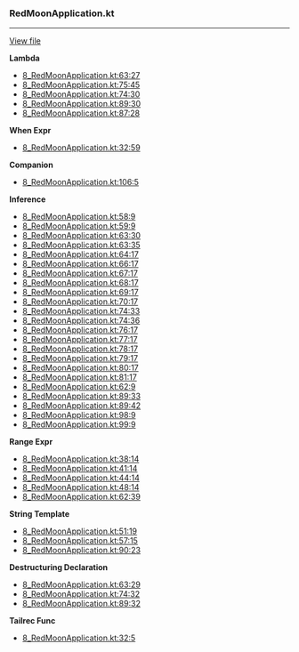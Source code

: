 ### RedMoonApplication.kt
---
[View file](../../precision_analyzed/8_RedMoonApplication.kt)

**Lambda**

 - [8_RedMoonApplication.kt:63:27](../../precision_analyzed/8_RedMoonApplication.kt#L63)
 - [8_RedMoonApplication.kt:75:45](../../precision_analyzed/8_RedMoonApplication.kt#L75)
 - [8_RedMoonApplication.kt:74:30](../../precision_analyzed/8_RedMoonApplication.kt#L74)
 - [8_RedMoonApplication.kt:89:30](../../precision_analyzed/8_RedMoonApplication.kt#L89)
 - [8_RedMoonApplication.kt:87:28](../../precision_analyzed/8_RedMoonApplication.kt#L87)

**When Expr**

 - [8_RedMoonApplication.kt:32:59](../../precision_analyzed/8_RedMoonApplication.kt#L32)

**Companion**

 - [8_RedMoonApplication.kt:106:5](../../precision_analyzed/8_RedMoonApplication.kt#L106)

**Inference**

 - [8_RedMoonApplication.kt:58:9](../../precision_analyzed/8_RedMoonApplication.kt#L58)
 - [8_RedMoonApplication.kt:59:9](../../precision_analyzed/8_RedMoonApplication.kt#L59)
 - [8_RedMoonApplication.kt:63:30](../../precision_analyzed/8_RedMoonApplication.kt#L63)
 - [8_RedMoonApplication.kt:63:35](../../precision_analyzed/8_RedMoonApplication.kt#L63)
 - [8_RedMoonApplication.kt:64:17](../../precision_analyzed/8_RedMoonApplication.kt#L64)
 - [8_RedMoonApplication.kt:66:17](../../precision_analyzed/8_RedMoonApplication.kt#L66)
 - [8_RedMoonApplication.kt:67:17](../../precision_analyzed/8_RedMoonApplication.kt#L67)
 - [8_RedMoonApplication.kt:68:17](../../precision_analyzed/8_RedMoonApplication.kt#L68)
 - [8_RedMoonApplication.kt:69:17](../../precision_analyzed/8_RedMoonApplication.kt#L69)
 - [8_RedMoonApplication.kt:70:17](../../precision_analyzed/8_RedMoonApplication.kt#L70)
 - [8_RedMoonApplication.kt:74:33](../../precision_analyzed/8_RedMoonApplication.kt#L74)
 - [8_RedMoonApplication.kt:74:36](../../precision_analyzed/8_RedMoonApplication.kt#L74)
 - [8_RedMoonApplication.kt:76:17](../../precision_analyzed/8_RedMoonApplication.kt#L76)
 - [8_RedMoonApplication.kt:77:17](../../precision_analyzed/8_RedMoonApplication.kt#L77)
 - [8_RedMoonApplication.kt:78:17](../../precision_analyzed/8_RedMoonApplication.kt#L78)
 - [8_RedMoonApplication.kt:79:17](../../precision_analyzed/8_RedMoonApplication.kt#L79)
 - [8_RedMoonApplication.kt:80:17](../../precision_analyzed/8_RedMoonApplication.kt#L80)
 - [8_RedMoonApplication.kt:81:17](../../precision_analyzed/8_RedMoonApplication.kt#L81)
 - [8_RedMoonApplication.kt:62:9](../../precision_analyzed/8_RedMoonApplication.kt#L62)
 - [8_RedMoonApplication.kt:89:33](../../precision_analyzed/8_RedMoonApplication.kt#L89)
 - [8_RedMoonApplication.kt:89:42](../../precision_analyzed/8_RedMoonApplication.kt#L89)
 - [8_RedMoonApplication.kt:98:9](../../precision_analyzed/8_RedMoonApplication.kt#L98)
 - [8_RedMoonApplication.kt:99:9](../../precision_analyzed/8_RedMoonApplication.kt#L99)

**Range Expr**

 - [8_RedMoonApplication.kt:38:14](../../precision_analyzed/8_RedMoonApplication.kt#L38)
 - [8_RedMoonApplication.kt:41:14](../../precision_analyzed/8_RedMoonApplication.kt#L41)
 - [8_RedMoonApplication.kt:44:14](../../precision_analyzed/8_RedMoonApplication.kt#L44)
 - [8_RedMoonApplication.kt:48:14](../../precision_analyzed/8_RedMoonApplication.kt#L48)
 - [8_RedMoonApplication.kt:62:39](../../precision_analyzed/8_RedMoonApplication.kt#L62)

**String Template**

 - [8_RedMoonApplication.kt:51:19](../../precision_analyzed/8_RedMoonApplication.kt#L51)
 - [8_RedMoonApplication.kt:57:15](../../precision_analyzed/8_RedMoonApplication.kt#L57)
 - [8_RedMoonApplication.kt:90:23](../../precision_analyzed/8_RedMoonApplication.kt#L90)

**Destructuring Declaration**

 - [8_RedMoonApplication.kt:63:29](../../precision_analyzed/8_RedMoonApplication.kt#L63)
 - [8_RedMoonApplication.kt:74:32](../../precision_analyzed/8_RedMoonApplication.kt#L74)
 - [8_RedMoonApplication.kt:89:32](../../precision_analyzed/8_RedMoonApplication.kt#L89)

**Tailrec Func**

 - [8_RedMoonApplication.kt:32:5](../../precision_analyzed/8_RedMoonApplication.kt#L32)
